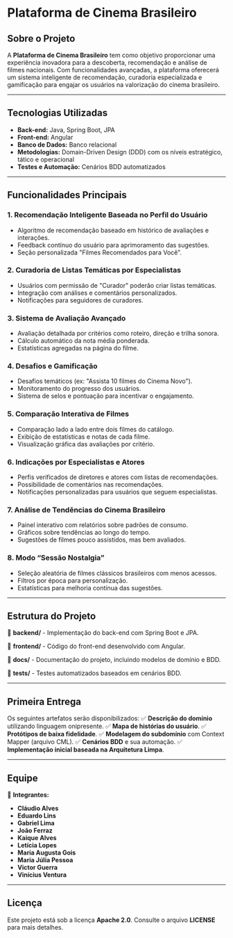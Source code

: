 # **Plataforma de Cinema Brasileiro**

## **Sobre o Projeto**
A **Plataforma de Cinema Brasileiro** tem como objetivo proporcionar uma experiência inovadora para a descoberta, recomendação e análise de filmes nacionais. Com funcionalidades avançadas, a plataforma oferecerá um sistema inteligente de recomendação, curadoria especializada e gamificação para engajar os usuários na valorização do cinema brasileiro.

---
## **Tecnologias Utilizadas**
- **Back-end:** Java, Spring Boot, JPA
- **Front-end:** Angular
- **Banco de Dados:** Banco relacional
- **Metodologias:** Domain-Driven Design (DDD) com os níveis estratégico, tático e operacional
- **Testes e Automação:** Cenários BDD automatizados

---
## **Funcionalidades Principais**
### **1. Recomendação Inteligente Baseada no Perfil do Usuário**
- Algoritmo de recomendação baseado em histórico de avaliações e interações.
- Feedback contínuo do usuário para aprimoramento das sugestões.
- Seção personalizada "Filmes Recomendados para Você".

### **2. Curadoria de Listas Temáticas por Especialistas**
- Usuários com permissão de "Curador" poderão criar listas temáticas.
- Integração com análises e comentários personalizados.
- Notificações para seguidores de curadores.

### **3. Sistema de Avaliação Avançado**
- Avaliação detalhada por critérios como roteiro, direção e trilha sonora.
- Cálculo automático da nota média ponderada.
- Estatísticas agregadas na página do filme.

### **4. Desafios e Gamificação**
- Desafios temáticos (ex: "Assista 10 filmes do Cinema Novo").
- Monitoramento do progresso dos usuários.
- Sistema de selos e pontuação para incentivar o engajamento.

### **5. Comparação Interativa de Filmes**
- Comparação lado a lado entre dois filmes do catálogo.
- Exibição de estatísticas e notas de cada filme.
- Visualização gráfica das avaliações por critério.

### **6. Indicações por Especialistas e Atores**
- Perfis verificados de diretores e atores com listas de recomendações.
- Possibilidade de comentários nas recomendações.
- Notificações personalizadas para usuários que seguem especialistas.

### **7. Análise de Tendências do Cinema Brasileiro**
- Painel interativo com relatórios sobre padrões de consumo.
- Gráficos sobre tendências ao longo do tempo.
- Sugestões de filmes pouco assistidos, mas bem avaliados.

### **8. Modo “Sessão Nostalgia”**
- Seleção aleatória de filmes clássicos brasileiros com menos acessos.
- Filtros por época para personalização.
- Estatísticas para melhoria contínua das sugestões.

---
## **Estrutura do Projeto**
📂 **backend/** - Implementação do back-end com Spring Boot e JPA.

📂 **frontend/** - Código do front-end desenvolvido com Angular.

📂 **docs/** - Documentação do projeto, incluindo modelos de domínio e BDD.

📂 **tests/** - Testes automatizados baseados em cenários BDD.

---
## **Primeira Entrega**
Os seguintes artefatos serão disponibilizados:
✅ **Descrição do domínio** utilizando linguagem onipresente.
✅ **Mapa de histórias do usuário**.
✅ **Protótipos de baixa fidelidade**.
✅ **Modelagem do subdomínio** com Context Mapper (arquivo CML).
✅ **Cenários BDD** e sua automação.
✅ **Implementação inicial baseada na Arquitetura Limpa**.

---
## **Equipe**
👥 **Integrantes:**
- **Cláudio Alves**  
- **Eduardo Lins**  
- **Gabriel Lima**  
- **João Ferraz**  
- **Kaique Alves**  
- **Letícia Lopes**  
- **Maria Augusta Gois**  
- **Maria Júlia Pessoa**  
- **Victor Guerra**  
- **Vinícius Ventura**  

---
## **Licença**
Este projeto está sob a licença **Apache 2.0**. Consulte o arquivo **LICENSE** para mais detalhes.
